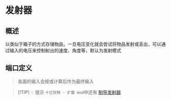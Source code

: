 <script setup lang="ts">
import ElectricConnection from "../../../components/ElectricElement/ElectricConnection";
import ElectricConnectorType from "../../../components/ElectricElement/ElectricConnectorType";
import ElectricConnectorDirection from "../../../components/ElectricElement/ElectricConnectorDirection";
import ElectricConnectionDisplayMode from "../../../components/ElectricElement/ElectricConnectionDisplayMode";
import IOPort from "../../../components/ElectricElement/IOPort";
import ElectricElement from "../../../components/ElectricElement/ElectricElement.vue";

let connections = [
    new ElectricConnection(ElectricConnectorDirection.All, ElectricConnectorType.Input, ElectricConnectionDisplayMode.StartAndEnd, [
        new IOPort(1, 8, "速度", "单位格/秒，最大设置 255 格/秒"),
        new IOPort(9, 16, "角度 1", "* 朝向上方或下方时，为向北方偏转的角度\n* 朝向其他方向时，为向右方偏转的角度\n* 超过 90 时自动下调为 90 度\n* 最高位为 1 时角度取负值"),
        new IOPort(17, 24, "角度 2", "* 朝向上方或下方时，为向西方偏转的角度\n* 朝向其他方向时，为向上方偏转的角度\n* 其他同角度 1 定义"),
        new IOPort(25, 25, "无视重力", "为 1 时不受重力影响"),
        new IOPort(26, 26, "无视空阻", "为 1 时不受空气等阻力影响"),
        new IOPort(27, 27, "安全模式", "为 1 时启用安全模式  \n安全模式下，投射物不会触发被发射、撞到方块的方块行为，但仍然会触发被撞击方块的相关方块行为"),
        new IOPort(28, 28, "放置模式", "为 1 时启用放置模式  \n放置模式下，投射物与非空气、流体相撞时，会将自身放置到世界中（如果可以的话）"),
        new IOPort(29, 29, "是否指定槽位", "为 1 时只发射指定槽位的方块"),
        new IOPort(30, 32, "指定槽位", "指定只发射第 n+1 个槽位的方块")
    ])
];
</script>

# 发射器 <Badge text="v1.0" type="info"/>

## 概述

以类似于箱子的方式存储物品，一旦电压变化就会尝试将物品发射或丢出，可以通过输入的电压来控制射出的速度、角度等，默认为发射模式

## 端口定义

> 各面的输入会按或计算后作为最终输入

<ElectricElement imgAltPrefix="十亿伏特发射器" :connections="connections" imgSrc="/images/base/shift/GVDispenser.webp"/>

> [!TIP] 💡 提示
> `十亿伏特 · 扩展 mod`中还有 [制导发射器](../../expand/transportation/guided_dispenser)